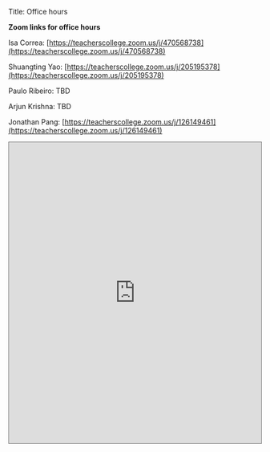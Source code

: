 Title: Office hours

<!--
Guide:  
Create new calendars for each TA in order to preserve colors in the iframe
-->

**Zoom links for office hours**

Isa Correa: [https://teacherscollege.zoom.us/j/470568738](https://teacherscollege.zoom.us/j/470568738)

Shuangting Yao: [https://teacherscollege.zoom.us/j/205195378](https://teacherscollege.zoom.us/j/205195378)

Paulo Ribeiro: TBD

Arjun Krishna: TBD

Jonathan Pang: [https://teacherscollege.zoom.us/j/126149461](https://teacherscollege.zoom.us/j/126149461)

<iframe src="https://calendar.google.com/calendar/b/2/embed?height=600&amp;wkst=1&amp;bgcolor=%23ffffff&amp;ctz=America%2FNew_York&amp;src=dGMuY29sdW1iaWEuZWR1XzVvc2s3bDY4YXQyYzd1OGhoZ21yNWFtb2QwQGdyb3VwLmNhbGVuZGFyLmdvb2dsZS5jb20&amp;src=dGMuY29sdW1iaWEuZWR1X3BkZmFuajBxb2Q1ZDU2ZGhhY2puMHN1MjM4QGdyb3VwLmNhbGVuZGFyLmdvb2dsZS5jb20&amp;src=dGMuY29sdW1iaWEuZWR1X2h1bW82OXZhM2Z0Y2Vhc2pyZDlwMDRrdHRvQGdyb3VwLmNhbGVuZGFyLmdvb2dsZS5jb20&amp;src=dGMuY29sdW1iaWEuZWR1X2Ric3JxYWEwbXNucjY5cjFiaHM0cjJhYjNnQGdyb3VwLmNhbGVuZGFyLmdvb2dsZS5jb20&amp;src=dGMuY29sdW1iaWEuZWR1X3RtdGFrdml1N3VyYXU4bWlxbmlpYzljamtnQGdyb3VwLmNhbGVuZGFyLmdvb2dsZS5jb20&amp;src=dGMuY29sdW1iaWEuZWR1X2wxOGhjbmc3YzJqNzV0aGt2dDQ1ZmV2MTQ0QGdyb3VwLmNhbGVuZGFyLmdvb2dsZS5jb20&amp;src=dGMuY29sdW1iaWEuZWR1X2c0YnNiZmoyM2V2MDlqdW9xYjlmOHJmMmY0QGdyb3VwLmNhbGVuZGFyLmdvb2dsZS5jb20&amp;src=dGMuY29sdW1iaWEuZWR1X2NvOWUxNmZ2cmN2a2lxMmlyZ2NsdXBlZmQwQGdyb3VwLmNhbGVuZGFyLmdvb2dsZS5jb20&amp;color=%23DD4477&amp;color=%23B08B59&amp;color=%23227F63&amp;color=%239F3501&amp;color=%2330487E&amp;color=%235A9A08&amp;color=%239D7000&amp;color=%233366CC&amp;showTitle=0&amp;mode=WEEK" style="border:solid 1px #777" width="100%" height="600" frameborder="0" scrolling="no"></iframe>






<!-- week view iframe for BBA2020 calendar -->
<!--
<iframe src="https://calendar.google.com/calendar/b/2/embed?height=600&amp;wkst=1&amp;bgcolor=%23ffffff&amp;ctz=America%2FNew_York&amp;src=amVwMjIxMUB0Yy5jb2x1bWJpYS5lZHU&amp;src=dGMuY29sdW1iaWEuZWR1XzE1cDd1NGI1YXA0YjIzNHBxMG5xbzhvNW1vQGdyb3VwLmNhbGVuZGFyLmdvb2dsZS5jb20&amp;src=YWRkcmVzc2Jvb2sjY29udGFjdHNAZ3JvdXAudi5jYWxlbmRhci5nb29nbGUuY29t&amp;src=ZW4udXNhI2hvbGlkYXlAZ3JvdXAudi5jYWxlbmRhci5nb29nbGUuY29t&amp;color=%2322AA99&amp;color=%23329262&amp;color=%23DD5511&amp;color=%231F753C&amp;mode=WEEK" style="border:solid 1px #777" width="100%" height="600" frameborder="0" scrolling="no"></iframe>
-->

<!-- Spreadsheet test  -->
<!-- <iframe src="https://docs.google.com/spreadsheets/d/e/2PACX-1vRvS2sTac0seTOMBtf1RR3nVI0SAQ330RRyIWgAfpAyXGiVisQ9RdmjiiggYsgxs-TSwY8q-_v5ch3D/pubhtml?gid=0&amp;single=true&amp;widget=true&amp;headers=false" style="border: 0" width="100%" height="600" frameborder="0" scrolling="no"></iframe> -->


<!-- <iframe src="https://calendar.google.com/calendar/embed?src=tc.columbia.edu_15p7u4b5ap4b234pq0nqo8o5mo%40group.calendar.google.com&ctz=America%2FNew_York" style="border: 0" width="100%" height="600" frameborder="0" scrolling="no"> -->
